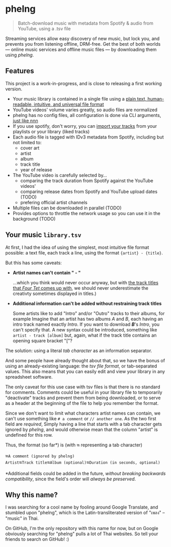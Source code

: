 # phelng

> Batch-download music with metadata from Spotify &amp; audio from YouTube, using a .tsv file

Streaming services allow easy discovery of new music, but lock you, and prevents you from listening offline, DRM-free. Get the best of both worlds — online music services and offline music files — by downloading them using _phelng_.

## Features

This project is a work-in-progress, and is close to releasing a first working version.

- Your music library is contained in a single file using a [plain text, human-readable, intuitive, and universal file format](#library-file-format)
- YouTube videos' volume varies greatly, so audio files are normalized
- phelng has no config files, all configuration is done via CLI arguments, [just like nnn](https://github.com/jarun/nnn)
- If you use spotify, don't worry, you can [import your tracks](#import-your-tracks) from your playlists or your library (liked tracks)
- Each audio file is tagged with IDv3 metadata from Spotify, including but not limited to:
  - cover art
  - artist
  - album
  - track title
  - year of release
- The YouTube video is carefully selected by…
  - comparing the track duration from Spotify against the YouTube videos'
  - comparing release dates from Spotify and YouTube upload dates (TODO)
  - prefering official artist channels
- Multiple files can be downloaded in parallel (TODO)
- Provides options to throttle the network usage so you can use it in the background (TODO)

## Your music `library.tsv`

At first, I had the idea of using the simplest, most intuitive file format possible: a text file, each track a line, using the format `{artist} - {title}`.

But this has some caveats:

- **Artist names can't contain " - "**

  …which you think would never occur anyway, but with [the track titles that _Four Tet_ comes up with](https://open.spotify.com/album/6iFZ3Kcx8CDmcMNyKRqUwc?highlight=spotify:track:3bCs4oOGpM0KkVB78Laiqp), we should never underestimate the creativty sometimes displayed in titles.)
- **Additional information can't be added without restraining track titles**

  Some artists like to add "Intro" and/or "Outro" tracks to their albums, for example
  Imagine that an artist has two albums _A_ and _B_, each having an intro track named exactly _Intro_.
  If you want to download **_B_**'s _Intro_, you can't specify that.
  A new syntax could be introduced, something like `artist - track [album]` but, again, what if the track title contains an opening square bracket "["?

The solution: using a literal _tab character_ as an information separator.

And some people have already thought about that, so we have the bonus of using an already-existing language: the _tsv file format_, or tab-separated values. This also means that you can easily edit and view your library in any spreadsheet software.

The only caveat for this use case with tsv files is that there is no standard for comments. Comments could be useful in your library file to temporarily "deactivate" tracks and prevent them from being downloaded, or to serve as a header at the beginning of the file to help you remember the format.

Since we don't want to limit what characters artist names can contain, we can't use something like `# a comment` or `// another one`. As the two first field are _required_, Simply having a line that starts with a tab character gets ignored by _phelng_, and would otherwise mean that the column "artist" is undefined for this row.

<a id="library-file-format"></a>

Thus, the format (so far*) is (with `⭾` representing a tab character)

    ⭾A comment (ignored by phelng)
    Artist⭾Track title⭾Album (optional)⭾Duration (in seconds, optional)

*Additional fields could be added in the future, _without breaking backwards compatibility_, since the field's order will _always be preserved_.

## Why this name?

I was searching for a cool name by fooling around Google Translate, and stumbled upon "phelng", which is the Latin-transliterated version of "เพลง" – "music" in Thai.

On GitHub, I'm the only repository with this name for now, but on Google obviously searching for "phelng" pulls a lot of Thai websites. So tell your friends to search on GitHub! :)
